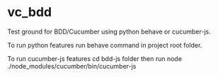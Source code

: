 # vc_bdd
Test ground for BDD/Cucumber using python behave or cucumber-js.

To run python features run
behave command in project root folder.

To run cucumber-js features cd bdd-js folder then run
 node ./node_modules/cucumber/bin/cucumber-js
 
